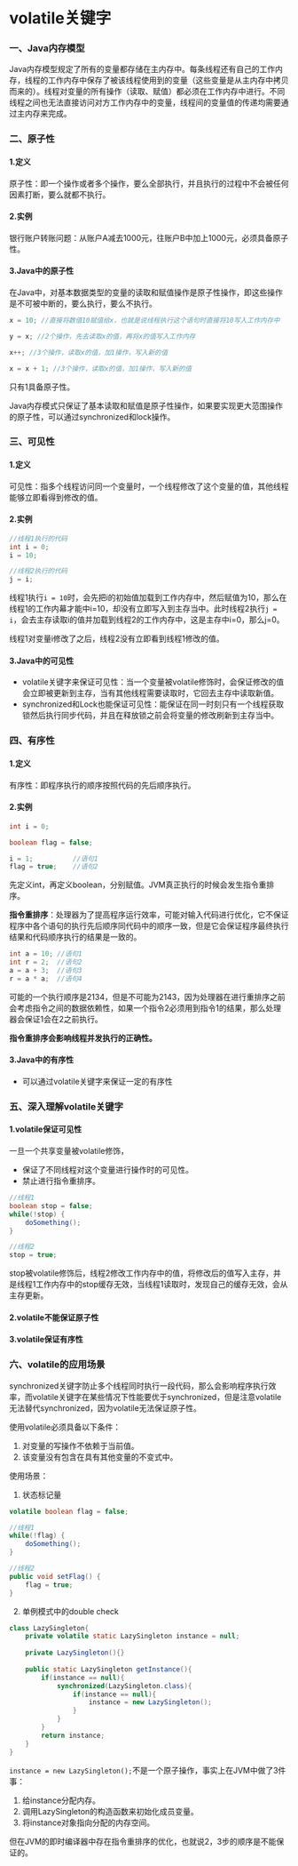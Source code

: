 # volatile关键字

### 一、Java内存模型

Java内存模型规定了所有的变量都存储在主内存中。每条线程还有自己的工作内存，线程的工作内存中保存了被该线程使用到的变量（这些变量是从主内存中拷贝而来的）。线程对变量的所有操作（读取、赋值）都必须在工作内存中进行。不同线程之间也无法直接访问对方工作内存中的变量，线程间的变量值的传递均需要通过主内存来完成。

### 二、原子性

#### 1.定义

原子性：即一个操作或者多个操作，要么全部执行，并且执行的过程中不会被任何因素打断，要么就都不执行。

#### 2.实例

银行账户转账问题：从账户A减去1000元，往账户B中加上1000元，必须具备原子性。

#### 3.Java中的原子性

在Java中，对基本数据类型的变量的读取和赋值操作是原子性操作，即这些操作是不可被中断的，要么执行，要么不执行。

```java
x = 10; //直接将数值10赋值给x，也就是说线程执行这个语句时直接将10写入工作内存中

y = x; //2个操作，先去读取x的值，再将x的值写入工作内存

x++; //3个操作，读取x的值，加1操作，写入新的值

x = x + 1; //3个操作，读取x的值，加1操作，写入新的值
```

只有1具备原子性。

Java内存模式只保证了基本读取和赋值是原子性操作，如果要实现更大范围操作的原子性，可以通过synchronized和lock操作。

### 三、可见性

#### 1.定义

可见性：指多个线程访问同一个变量时，一个线程修改了这个变量的值，其他线程能够立即看得到修改的值。

#### 2.实例

```java
//线程1执行的代码
int i = 0;
i = 10;

//线程2执行的代码
j = i;
```

线程1执行`i = 10`时，会先把i的初始值加载到工作内存中，然后赋值为10，那么在线程1的工作内幕才能中i=10，却没有立即写入到主存当中。此时线程2执行`j = i`，会去主存读取i的值并加载到线程2的工作内存中，这是主存中i=0，那么j=0。

线程1对变量i修改了之后，线程2没有立即看到线程1修改的值。

#### 3.Java中的可见性

- volatile关键字来保证可见性：当一个变量被volatile修饰时，会保证修改的值会立即被更新到主存，当有其他线程需要读取时，它回去主存中读取新值。
- synchronized和Lock也能保证可见性：能保证在同一时刻只有一个线程获取锁然后执行同步代码，并且在释放锁之前会将变量的修改刷新到主存当中。

### 四、有序性

#### 1.定义

有序性：即程序执行的顺序按照代码的先后顺序执行。

#### 2.实例

```java
int i = 0;

boolean flag = false;

i = 1;			//语句1
flag = true;	//语句2
```

先定义int，再定义boolean，分别赋值。JVM真正执行的时候会发生指令重排序。

**指令重排序**：处理器为了提高程序运行效率，可能对输入代码进行优化，它不保证程序中各个语句的执行先后顺序同代码中的顺序一致，但是它会保证程序最终执行结果和代码顺序执行的结果是一致的。

```java
int a = 10;	//语句1
int r = 2;	//语句2
a = a + 3;	//语句3
r = a * a;	//语句4
```

可能的一个执行顺序是2134，但是不可能为2143，因为处理器在进行重排序之前会考虑指令之间的数据依赖性，如果一个指令2必须用到指令1的结果，那么处理器会保证1会在2之前执行。

**指令重排序会影响线程并发执行的正确性。**

#### 3.Java中的有序性

- 可以通过volatile关键字来保证一定的有序性

### 五、深入理解volatile关键字

#### 1.volatile保证可见性

一旦一个共享变量被volatile修饰，

- 保证了不同线程对这个变量进行操作时的可见性。
- 禁止进行指令重排序。

```java
//线程1
boolean stop = false;
while(!stop) {
    doSomething();
}

//线程2
stop = true;
```

stop被volatile修饰后，线程2修改工作内存中的值，将修改后的值写入主存，并是线程1工作内存中的stop缓存无效，当线程1读取时，发现自己的缓存无效，会从主存更新。

#### 2.volatile不能保证原子性

#### 3.volatile保证有序性

### 六、volatile的应用场景

synchronized关键字防止多个线程同时执行一段代码，那么会影响程序执行效率，而volatile关键字在某些情况下性能要优于synchronized，但是注意volatile无法替代synchronized，因为volatile无法保证原子性。

使用volatile必须具备以下条件：

1. 对变量的写操作不依赖于当前值。
2. 该变量没有包含在具有其他变量的不变式中。

使用场景：

1. 状态标记量

```java
volatile boolean flag = false;

//线程1
while(!flag) {
    doSomething();
}

//线程2
public void setFlag() {
    flag = true;
}
```

2. 单例模式中的double check

```java
class LazySingleton{
    private volatile static LazySingleton instance = null;
    
    private LazySingleton(){}
    
    public static LazySingleton getInstance(){
        if(instance == null){
            synchronized(LazySingleton.class){
                if(instance == null){
                    instance = new LazySingleton();
                }
            }
        }
        return instance;
    }  
}
```

`instance = new LazySingleton();`不是一个原子操作，事实上在JVM中做了3件事：

1. 给instance分配内存。
2. 调用LazySingleton的构造函数来初始化成员变量。
3. 将instance对象指向分配的内存空间。

但在JVM的即时编译器中存在指令重排序的优化，也就说2，3步的顺序是不能保证的。